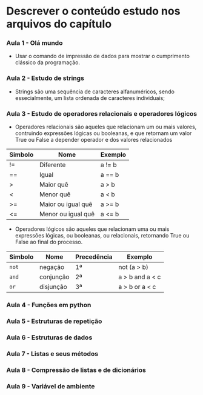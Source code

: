 # Descrever o conteúdo estudo nos arquivos do capítulo


### Aula 1 - Olá mundo
- Usar o comando de impressão de dados para mostrar o cumprimento clássico da programação.

### Aula 2 - Estudo de strings
- Strings são uma sequência de caracteres alfanuméricos, sendo essecialmente, um lista ordenada de caracteres individuais;


### Aula 3 - Estudo de operadores relacionais e operadores lógicos
- Operadores relacionais são aqueles que relacionam um ou mais valores, contruindo expressões lógicas ou booleanas, e que retornam um valor True ou False a depender operador e dos valores relacionados

|Simbolo |Nome              | Exemplo|
|--------|------------------|--------|
| !=     |Diferente         | a != b |
| ==     |Igual             | a == b |
| >      |Maior quê         | a > b  |
| <      |Menor quê         | a < b  |
| >=     |Maior ou igual quê| a >= b |
| <=     |Menor ou igual quê| a <= b |

- Operadores lógicos são aqueles que relacionam uma ou mais expressões lógicas, ou booleanas, ou relacionais, retornando True ou False ao final do processo.

| Simbolo |    Nome    | Precedência |     Exemplo     |
|---------|------------|-------------|-----------------|
| `not`   | negação    |      1ª     |    not (a > b)  | 
| `and`   | conjunção  |      2ª     | a > b and a < c |
| `or`    | disjunção  |      3ª     | a > b or a < c  |


### Aula 4 - Funções em python



### Aula 5 - Estruturas de repetição


### Aula 6 - Estruturas de dados


### Aula 7 - Listas e seus métodos


### Aula 8 - Compressão de listas e de dicionários


### Aula 9 - Variável de ambiente

